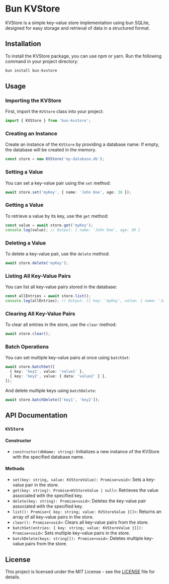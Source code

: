
# Bun KVStore

KVStore is a simple key-value store implementation using bun SQLite, designed for easy storage and retrieval of data in a structured format.

## Installation

To install the KVStore package, you can use npm or yarn. Run the following command in your project directory:

```bash
bun install bun-kvstore
```

## Usage

### Importing the KVStore

First, import the `KVStore` class into your project:

```typescript
import { KVStore } from 'bun-kvstore';
```

### Creating an Instance

Create an instance of the `KVStore` by providing a database name:
If empty, the database will be created in the memory.

```typescript
const store = new KVStore('my-database.db');
```


### Setting a Value

You can set a key-value pair using the `set` method:

```typescript
await store.set('myKey', { name: 'John Doe', age: 30 });
```

### Getting a Value

To retrieve a value by its key, use the `get` method:

```typescript
const value = await store.get('myKey');
console.log(value); // Output: { name: 'John Doe', age: 30 }
```

### Deleting a Value

To delete a key-value pair, use the `delete` method:

```typescript
await store.delete('myKey');
```

### Listing All Key-Value Pairs

You can list all key-value pairs stored in the database:

```typescript
const allEntries = await store.list();
console.log(allEntries); // Output: [{ key: 'myKey', value: { name: 'John Doe', age: 30 } }, ...]
```

### Clearing All Key-Value Pairs

To clear all entries in the store, use the `clear` method:

```typescript
await store.clear();
```

### Batch Operations

You can set multiple key-value pairs at once using `batchSet`:

```typescript
await store.batchSet([
  { key: 'key1', value: 'value1' },
  { key: 'key2', value: { data: 'value2' } },
]);
```

And delete multiple keys using `batchDelete`:

```typescript
await store.batchDelete(['key1', 'key2']);
```

## API Documentation

### `KVStore`

#### Constructor

- `constructor(dbName: string)`: Initializes a new instance of the KVStore with the specified database name.

#### Methods

- `set(key: string, value: KVStoreValue): Promise<void>`: Sets a key-value pair in the store.
- `get(key: string): Promise<KVStoreValue | null>`: Retrieves the value associated with the specified key.
- `delete(key: string): Promise<void>`: Deletes the key-value pair associated with the specified key.
- `list(): Promise<{ key: string; value: KVStoreValue }[]>`: Returns an array of all key-value pairs in the store.
- `clear(): Promise<void>`: Clears all key-value pairs from the store.
- `batchSet(entries: { key: string; value: KVStoreValue }[]): Promise<void>`: Sets multiple key-value pairs in the store.
- `batchDelete(keys: string[]): Promise<void>`: Deletes multiple key-value pairs from the store.

## License

This project is licensed under the MIT License - see the [LICENSE](LICENSE) file for details.

